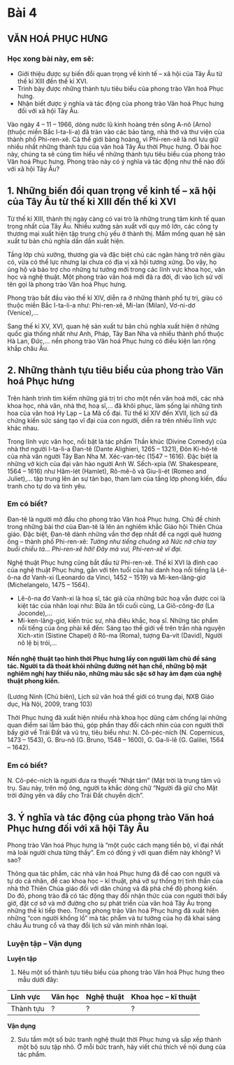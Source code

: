 # Bài 4
## VĂN HOÁ PHỤC HƯNG

### Học xong bài này, em sẽ:
*   Giới thiệu được sự biến đổi quan trọng về kinh tế – xã hội của Tây Âu từ thế kỉ XIII đến thế kỉ XVI.
*   Trình bày được những thành tựu tiêu biểu của phong trào Văn hoá Phục hưng.
*   Nhận biết được ý nghĩa và tác động của phong trào Văn hoá Phục hưng đối với xã hội Tây Âu.

Vào ngày 4 – 11 – 1966, dòng nước lũ kinh hoàng trên sông A-nô (Arno) (thuộc miền Bắc I-ta-li-a) đã tràn vào các bảo tàng, nhà thờ và thư viện của thành phố Phi-ren-xê. Cả thế giới bàng hoàng, vì Phi-ren-xê là nơi lưu giữ nhiều nhất những thành tựu của văn hoá Tây Âu thời Phục hưng. Ở bài học này, chúng ta sẽ cùng tìm hiểu về những thành tựu tiêu biểu của phong trào Văn hoá Phục hưng. Phong trào này có ý nghĩa và tác động như thế nào đối với xã hội Tây Âu?

## 1. Những biến đổi quan trọng về kinh tế – xã hội của Tây Âu từ thế kỉ XIII đến thế kỉ XVI

Từ thế kỉ XIII, thành thị ngày càng có vai trò là những trung tâm kinh tế quan trọng nhất của Tây Âu. Nhiều xưởng sản xuất với quy mô lớn, các công ty thương mại xuất hiện tập trung chủ yếu ở thành thị. Mầm mống quan hệ sản xuất tư bản chủ nghĩa dần dần xuất hiện.

Tầng lớp chủ xưởng, thương gia và đặc biệt chủ các ngân hàng trở nên giàu có, vừa có thể lực nhưng lại chưa có địa vị xã hội tương xứng. Do vậy, họ ủng hộ và bảo trợ cho những tư tưởng mới trong các lĩnh vực khoa học, văn học và nghệ thuật. Một phong trào văn hoá mới đã ra đời, đi vào lịch sử với tên gọi là phong trào Văn hoá Phục hưng.

Phong trào bắt đầu vào thế kỉ XIV, diễn ra ở những thành phố tự trị, giàu có thuộc miền Bắc I-ta-li-a như: Phi-ren-xê, Mi-lan (Milan), Vơ-ni-dơ (Venice),...

Sang thế kỉ XV, XVI, quan hệ sản xuất tư bản chủ nghĩa xuất hiện ở những quốc gia thống nhất như Anh, Pháp, Tây Ban Nha và nhiều thành phố thuộc Hà Lan, Đức,... nền phong trào Văn hoá Phục hưng có điều kiện lan rộng khắp châu Âu.

## 2. Những thành tựu tiêu biểu của phong trào Văn hoá Phục hưng

Trên hành trình tìm kiếm những giá trị tri cho một nền văn hoá mới, các nhà khoa học, nhà văn, nhà thơ, hoạ sĩ,... đã khôi phục, làm sống lại những tinh hoa của văn hoá Hy Lạp – La Mã cổ đại. Từ thế kỉ XIV đến XVII, lịch sử đã chứng kiến sức sáng tạo vĩ đại của con người, diễn ra trên nhiều lĩnh vực khác nhau.

Trong lĩnh vực văn học, nổi bật là tác phẩm Thần khúc (Divine Comedy) của nhà thơ người I-ta-li-a Đan-tê (Dante Alighieri, 1265 – 1321), Đôn Ki-hô-tê của nhà văn người Tây Ban Nha M. Xéc-van-téc (1547 – 1616). Đặc biệt là những vở kịch của đại văn hào người Anh W. Sếch-xpia (W. Shakespeare, 1564 – 1616) như Hăm-lét (Hamlet), Rô-mê-ô và Giu-li-ét (Romeo and Juliet),... tập trung lên án sự tàn bạo, tham lam của tầng lớp phong kiến, đấu tranh cho tự do và tình yêu.

### Em có biết?

Đan-tê là người mở đầu cho phong trào Văn hoá Phục hưng. Chủ đề chính trong những bài thơ của Đan-tê là lên án nghiêm khắc Giáo hội Thiên Chúa giáo. Đặc biệt, Đan-tê dành những vần thơ đẹp nhất để ca ngợi quê hương ông – thành phố Phi-ren-xê:
*Tường như tiếng chuông xả*
*Nức nở chia tay buổi chiều tà...*
*Phi-ren-xê hỡi!*
*Đây mà vui, Phi-ren-xê vĩ đại.*

Nghệ thuật Phục hưng cũng bắt đầu từ Phi-ren-xê. Thế kỉ XVI là đỉnh cao của nghệ thuật Phục hưng, gắn với tên tuổi của hai danh hoạ nổi tiếng là Lê-ô-na đơ Vanh-xi (Leonardo da Vinci, 1452 – 1519) và Mi-ken-lăng-giơ (Michelangelo, 1475 – 1564).
*   Lê-ô-na đơ Vanh-xi là hoạ sĩ, tác giả của những bức hoạ vẫn được coi là kiệt tác của nhân loại như: Bữa ăn tối cuối cùng, La Giô-công-đơ (La Joconde),...
*   Mi-ken-lăng-giơ, kiến trúc sư, nhà điêu khắc, hoạ sĩ. Những tác phẩm nổi tiếng của ông phải kể đến: Sáng tạo thế giới về trên trần nhà nguyện Xích-xtin (Sistine Chapel) ở Rô-ma (Roma), tượng Đa-vít (David), Người nô lệ bị trói,...

#### Nền nghệ thuật tạo hình thời Phục hưng lấy con người làm chủ đề sáng tác. Người ta đã thoát khỏi những đường nét hạn chế, những bộ mặt nghiêm nghị hay thiếu não, những màu sắc sặc sỡ hay ảm đạm của nghệ thuật phong kiến.
(Lương Ninh (Chủ biên), Lịch sử văn hoá thế giới có trung đại, NXB Giáo dục, Hà Nội, 2009, trang 103)

Thời Phục hưng đã xuất hiện nhiều nhà khoa học dũng cảm chống lại những quan điểm sai lầm bảo thủ, góp phần thay đổi cách nhìn của con người thời bấy giờ về Trái Đất và vũ trụ, tiêu biểu như: N. Cô-péc-ních (N. Copernicus, 1473 – 1543), G. Bru-nô (G. Bruno, 1548 – 1600), G. Ga-li-lê (G. Galilei, 1564 – 1642).

### Em có biết?

N. Cô-péc-ních là người đưa ra thuyết “Nhật tâm” (Mặt trời là trung tâm vũ trụ. Sau này, trên mộ ông, người ta khắc dòng chữ “Người đã giữ cho Mặt trời đứng yên và đẩy cho Trái Đất chuyển dịch”.

## 3. Ý nghĩa và tác động của phong trào Văn hoá Phục hưng đối với xã hội Tây Âu

Phong trào Văn hoá Phục hưng là “một cuộc cách mạng tiền bộ, vĩ đại nhất mà loài người chưa từng thấy”. Em có đồng ý với quan điểm này không? Vì sao?

Thông qua tác phẩm, các nhà văn hoá Phục hưng đã đề cao con người và tự do cá nhân, đề cao khoa học – kĩ thuật, phá vỡ sự thống trị tinh thần của nhà thờ Thiên Chúa giáo đối với dân chúng và đã phá chế độ phong kiến. Do đó, phong trào đã có tác động thay đổi nhận thức của con người thời bấy giờ, đặt cơ sở và mở đường cho sự phát triển của văn hoá Tây Âu trong những thế kỉ tiếp theo.
 Trong phong trào Văn hoá Phục hưng đã xuất hiện những “con người khổng lồ” mà tác phẩm và tư tưởng của họ đã khai sáng châu Âu trung cổ và thay đổi lịch sử văn minh nhân loại.

### Luyện tập – Vận dụng

**Luyện tập**
1. Nêu một số thành tựu tiêu biểu của phong trào Văn hoá Phục hưng theo mẫu dưới đây:

| Lĩnh vực | Văn học | Nghệ thuật | Khoa học – kĩ thuật |
| :------- | :------ | :---------- | :------------------ |
| Thành tựu | ?       | ?           | ?                   |

**Vận dụng**

2. Sưu tầm một số bức tranh nghệ thuật thời Phục hưng và sắp xếp thành một bộ sưu tập nhỏ. Ở mỗi bức tranh, hãy viết chú thích về nội dung của tác phẩm.
